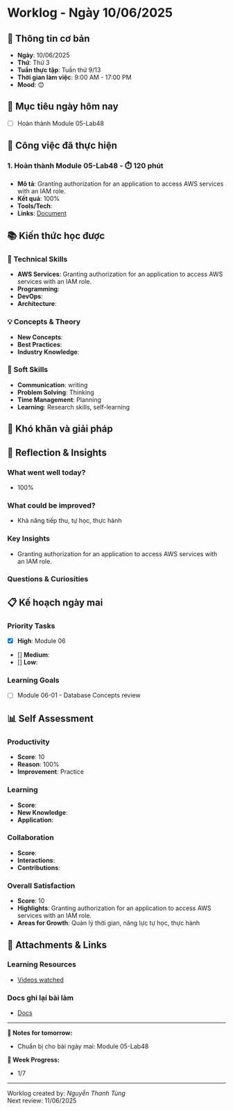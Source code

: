 # Worklog - Ngày 10/06/2025
## 📅 Thông tin cơ bản
- **Ngày**: 10/06/2025
- **Thứ**: Thứ 3
- **Tuần thực tập**: Tuần thứ 9/13
- **Thời gian làm việc**: 9:00 AM - 17:00 PM
- **Mood**: 😊

## 🎯 Mục tiêu ngày hôm nay
- [ ] Hoàn thành Module 05-Lab48

## 💼 Công việc đã thực hiện

### 1. Hoàn thành Module 05-Lab48 - ⏱️ 120 phút
- **Mô tả**: Granting authorization for an application to access AWS services with an IAM role.
- **Kết quả**: 100%
- **Tools/Tech**: 
- **Links**: [Document](https://docs.google.com/document/d/1LZ9eeY_0prQPceuXLejQ_gi8NhladI_IWhH1QerGgik/edit?usp=sharing)

## 📚 Kiến thức học được

### 🔧 Technical Skills
- **AWS Services**: Granting authorization for an application to access AWS services with an IAM role.
- **Programming**: 
- **DevOps**: 
- **Architecture**: 

### 💡 Concepts & Theory
- **New Concepts**: 
- **Best Practices**: 
- **Industry Knowledge**: 

### 🤝 Soft Skills
- **Communication**: writing
- **Problem Solving**: Thinking
- **Time Management**: Planning
- **Learning**: Research skills, self-learning

## 🚧 Khó khăn và giải pháp

## 💭 Reflection & Insights

### What went well today?
- 100%

### What could be improved?
- Khả năng tiếp thu, tự học, thực hành

### Key Insights
- Granting authorization for an application to access AWS services with an IAM role.

### Questions & Curiosities

## 📋 Kế hoạch ngày mai

### Priority Tasks
- [x] **High**: Module 06
- [] **Medium**: 
- [] **Low**: 

### Learning Goals
- [ ] Module 06-01 - Database Concepts review

## 📊 Self Assessment

### Productivity
- **Score**: 10
- **Reason**: 100%
- **Improvement**: Practice

### Learning
- **Score**: 
- **New Knowledge**:
- **Application**:

### Collaboration
- **Score**: 
- **Interactions**: 
- **Contributions**: 

### Overall Satisfaction
- **Score**: 10
- **Highlights**: Granting authorization for an application to access AWS services with an IAM role.
- **Areas for Growth**: Quản lý thời gian, năng lực tự học, thực hành


## 📎 Attachments & Links

### Learning Resources
- [Videos watched](https://www.youtube.com/watch?v=jk4dr_DYxWs&list=PLahN4TLWtox2a3vElknwzU_urND8hLn1i&index=211)

### Docs ghi lại bài làm
- [Docs](https://docs.google.com/document/d/1LZ9eeY_0prQPceuXLejQ_gi8NhladI_IWhH1QerGgik/edit?usp=sharing)

---

**📝 Notes for tomorrow:**
- Chuẩn bị cho bài ngày mai: Module 05-Lab48

**🎯 Week Progress:**
- 1/7

---
Worklog created by: *Nguyễn Thanh Tùng*  
Next review: 11/06/2025



